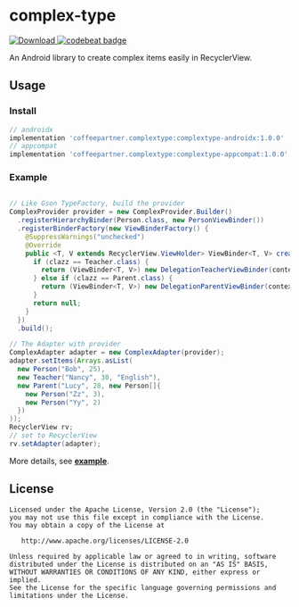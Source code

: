 # complex-type

[ ![Download](https://api.bintray.com/packages/dieyi/maven/complextype-androidx/images/download.svg) ](https://bintray.com/dieyi/maven/complextype-androidx/_latestVersion)[![codebeat badge](https://codebeat.co/badges/31dfce19-b609-4c3e-9d13-8dfe34dd9f87)](https://codebeat.co/projects/github-com-coffeepartner-complex-type-master)

An Android library to create complex items easily in RecyclerView.

## Usage

### Install

```groovy
// androidx
implementation 'coffeepartner.complextype:complextype-androidx:1.0.0'
// appcompat
implementation 'coffeepartner.complextype:complextype-appcompat:1.0.0'
```

### Example


```java

// Like Gson TypeFactory, build the provider
ComplexProvider provider = new ComplexProvider.Builder()
  .registerHierarchyBinder(Person.class, new PersonViewBinder())
  .registerBinderFactory(new ViewBinderFactory() {
    @SuppressWarnings("unchecked")
    @Override
    public <T, V extends RecyclerView.ViewHolder> ViewBinder<T, V> create(ComplexProvider context, Class<? extends T> clazz) {
      if (clazz == Teacher.class) {
        return (ViewBinder<T, V>) new DelegationTeacherViewBinder(context.nextViewBinder(this, Person.class));
      } else if (clazz == Parent.class) {
        return (ViewBinder<T, V>) new DelegationParentViewBinder(context.nextViewBinder(this, Person.class));
      }
      return null;
    }
  })
  .build();

// The Adapter with provider
ComplexAdapter adapter = new ComplexAdapter(provider);
adapter.setItems(Arrays.asList(
  new Person("Bob", 25),
  new Teacher("Nancy", 30, "English"),
  new Parent("Lucy", 28, new Person[]{
    new Person("Zz", 3),
    new Person("Yy", 2)
  })
));
RecyclerView rv;
// set to RecyclerView
rv.setAdapter(adapter);
```

More details, see [**example**](example).

## License

    Licensed under the Apache License, Version 2.0 (the "License");
    you may not use this file except in compliance with the License.
    You may obtain a copy of the License at

       http://www.apache.org/licenses/LICENSE-2.0

    Unless required by applicable law or agreed to in writing, software
    distributed under the License is distributed on an "AS IS" BASIS,
    WITHOUT WARRANTIES OR CONDITIONS OF ANY KIND, either express or implied.
    See the License for the specific language governing permissions and
    limitations under the License.

